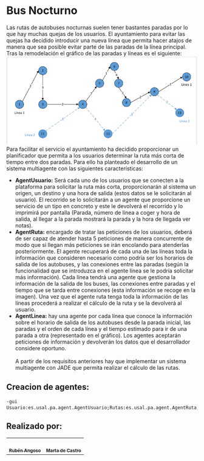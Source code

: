 # Bus Nocturno
Las rutas de autobuses nocturnas suelen tener bastantes paradas por lo que hay muchas quejas
de los usuarios. El ayuntamiento para evitar las quejas ha decidido introducir una nueva línea
que permita hacer atajos de manera que sea posible evitar parte de las paradas de la línea
principal. Tras la remodelación el gráfico de las paradas y líneas es el siguiente:<br>
<img src="Captura de pantalla 2023-11-21 124829.png" alt="Lineas">
Para facilitar el servicio el ayuntamiento ha decidido proporcionar un planificador que permita
a los usuarios determinar la ruta más corta de tiempo entre dos paradas. Para ello ha planteado
el desarrollo de un sistema multiagente con las siguientes características:
- **AgentUsuario:** Será cada uno de los usuarios que se conecten a la plataforma para
solicitar la ruta más corta, proporcionarán al sistema un origen, un destino y una hora
de salida (estos datos se le solicitarán al usuario). El recorrido se lo solicitarán a un
agente que proporcione un servicio de un tipo en concreto y este le devolverá el
recorrido y lo imprimirá por pantalla (Parada, número de línea a coger y hora de salida,
al llegar a la parada mostrará la parada y la hora de llegada ver notas).
- **AgentRuta:** encargado de tratar las peticiones de los usuarios, deberá de ser capaz de
atender hasta 5 peticiones de manera concurrente de modo que si llegan más peticiones
se irán encolando para atenderlas posteriormente. El agente recuperará de cada una de
las líneas toda la información que consideren necesario como podría ser los horarios de
salida de los autobuses, y las conexiones entre las paradas (según la funcionalidad que
se introduzca en el agente línea se le podría solicitar más información). Cada línea tendrá
una agente que gestiona la información de la salida de los buses, las conexiones entre
paradas y el tiempo que se tarda entre conexiones (esta información se recoge en la
imagen). Una vez que el agente ruta tenga toda la información de las líneas procederá
a realizar el cálculo de la ruta y se la devolverá al usuario.
- **AgentLinea:** hay una agente por cada línea que conoce la información sobre el horario
de salida de los autobuses desde la parada inicial, las paradas y el orden de cada línea y
el tiempo estimado para ir de una parada a otra (representado en el gráfico). Los agentes
aceptarán peticiones de información y devolverán los datos que el desarrollador
considere oportuno.<br><br>
A partir de los requisitos anteriores hay que implementar un sistema multiagente con JADE que
permita realizar el cálculo de las rutas.

## Creacion de agentes:
```
-gui
Usuario:es.usal.pa.agent.AgentUsuario;Rutas:es.usal.pa.agent.AgentRuta;LineaA:es.usal.pa.agent.AgentLinea;LineaB:es.usal.pa.agent.AgentLinea
```

## Realizado por:
<table>
   <td align="center"><a href="https://github.com/rubenangber"><img src="https://avatars.githubusercontent.com/u/70805470?v=4" width="100px;" alt=""/><br /><sub><b>Rubén Angoso</b></sub></a><br /> 
   <td align="center"><a href="https://www.instagram.com/martaadcl_/"><img src="https://avatars.githubusercontent.com/u/71805470?v=3" width="100px;" alt=""/><br /><sub><b>Marta de Castro</b></sub></a><br /> 
</table>